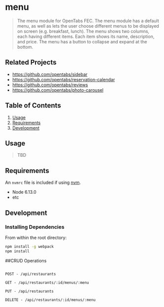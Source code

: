 # menu

> The menu module for OpenTabs FEC. The menu module has a default menu, as well as lets the user choose different menus to be displayed on screen (e.g. breakfast, lunch). The menu shows two columns, each having different items. Each item shows its name, description, and
price. The menu has a button to collapse and expand at the bottom.

## Related Projects

  - https://github.com/opentabs/sidebar
  - https://github.com/opentabs/reservation-calendar
  - https://github.com/opentabs/reviews
  - https://github.com/opentabs/photo-carousel

## Table of Contents

1. [Usage](#Usage)
1. [Requirements](#requirements)
1. [Development](#development)

## Usage

> TBD

## Requirements

An `nvmrc` file is included if using [nvm](https://github.com/creationix/nvm).

- Node 6.13.0
- etc

## Development

### Installing Dependencies

From within the root directory:

```sh
npm install -g webpack
npm install
```

##CRUD Operations 

```

POST - /api/restaurants

GET - /api/restaurants/:id/menus/:menu

PUT - /api/restaurants

DELETE - /api/restaurants/:id/menus/:menu

```

